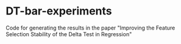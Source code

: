 # DT-bar-experiments
Code for generating the results in the paper "Improving the Feature Selection Stability of the Delta Test in Regression"
